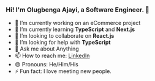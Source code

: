 ### Hi! I'm Olugbenga Ajayi, a Software Engineer. 👋





- 🔭 I’m currently working on an eCommerce project
- 🌱 I’m currently learning **TypeScript** and **Next.js**
- 👯 I’m looking to collaborate on **React.js**
- 🤔 I’m looking for help with **TypeScript**
- 💬 Ask me about Anything
- 📫 How to reach me: [LinkedIn](https://www.linkedin.com/in/olugbenga-ajayi-333a5b30/)
- 😄 Pronouns: He/Him/His
- ⚡ Fun fact: I love meeting new people.
